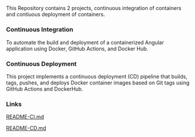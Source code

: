 ##

This Repository contains 2 projects, continuous integration of containers and contiuous deployment of containers.

### Continuous Integration

To automate the build and deployment of a containerized Angular application using Docker, GitHub Actions, and Docker Hub.

### Continuous Deployment

This project implements a continuous deployment (CD) pipeline that builds, tags, pushes, and deploys Docker container images based on Git tags using GitHub Actions and DockerHub.

### Links

[README-CI.md](https://github.com/WSU-kduncan/ceg3120-cicd-DJervis04/blob/main/README-CI.md)

[README-CD.md](https://github.com/WSU-kduncan/ceg3120-cicd-DJervis04/blob/main/Project5/README-CD.md)
